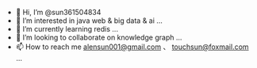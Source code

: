 - 👋 Hi, I’m @sun361504834
- 👀 I’m interested in java web & big data & ai ...
- 🌱 I’m currently learning redis ...
- 💞️ I’m looking to collaborate on knowledge graph ...
- 📫 How to reach me alensun001@gmail.com 、 touchsun@foxmail.com ...

<!---
sun361504834/sun361504834 is a ✨ special ✨ repository because its `README.md` (this file) appears on your GitHub profile.
You can click the Preview link to take a look at your changes.
--->

